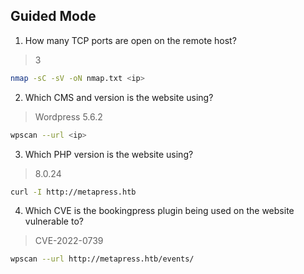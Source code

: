 ## Guided Mode

1. How many TCP ports are open on the remote host?
> 3

```bash
nmap -sC -sV -oN nmap.txt <ip>
```

2. Which CMS and version is the website using?
> Wordpress 5.6.2

```bash
wpscan --url <ip>
```

3. Which PHP version is the website using?
> 8.0.24

```bash
curl -I http://metapress.htb
```

4. Which CVE is the bookingpress plugin being used on the website vulnerable to?
> CVE-2022-0739

```bash
wpscan --url http://metapress.htb/events/
```

